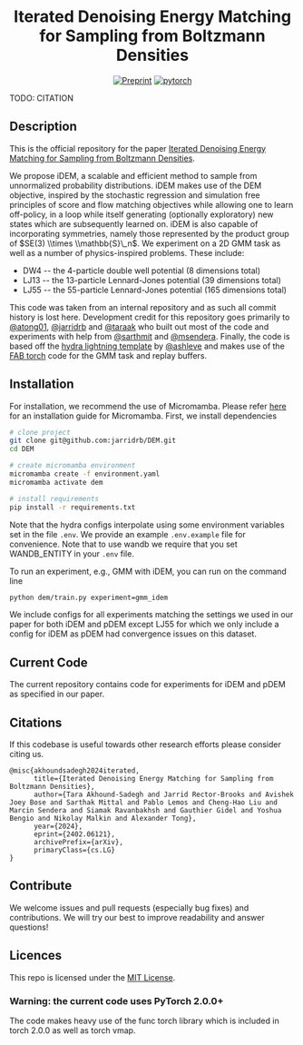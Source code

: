 <div align="center">

# Iterated Denoising Energy Matching for Sampling from Boltzmann Densities

[![Preprint](http://img.shields.io/badge/paper-arxiv.2402.06121-B31B1B.svg)](https://arxiv.org/abs/2402.06121)
[![pytorch](https://img.shields.io/badge/PyTorch_2.0.0+-ee4c2c?logo=pytorch&logoColor=white)](https://pytorch.org/get-started/locally/)

</div>

TODO: CITATION

## Description

This is the official repository for the paper [Iterated Denoising Energy Matching for Sampling from Boltzmann Densities](https://arxiv.org/abs/2402.06121).

We propose iDEM, a scalable and efficient method to sample from unnormalized probability distributions. iDEM makes use of the DEM objective, inspired by the stochastic regression and simulation
free principles of score and flow matching objectives while allowing one to learn off-policy, in a loop while itself generating (optionally exploratory) new states which are subsequently
learned on. iDEM is also capable of incorporating symmetries, namely those represented by the product group of $SE(3) \\times \\mathbb{S}\_n$. We experiment on a 2D GMM task as well as a number of physics-inspired problems. These include:

- DW4 -- the 4-particle double well potential (8 dimensions total)
- LJ13 -- the 13-particle Lennard-Jones potential (39 dimensions total)
- LJ55 -- the 55-particle Lennard-Jones potential (165 dimensions total)

This code was taken from an internal repository and as such all commit history is lost here. Development credit for this repository goes primarily to [@atong01](https://github.com/atong01), [@jarridrb](https://github.com/jarridrb) and [@taraak](https://github.com/taraak) who built
out most of the code and experiments with help from [@sarthmit](https://github.com/sarthmit) and [@msendera](https://github.com/msendera). Finally, the code is based off the
[hydra lightning template](https://github.com/ashleve/lightning-hydra-template) by [@ashleve](https://github.com/ashleve) and makes use of the [FAB torch](https://github.com/lollcat/fab-torch) code for the GMM task and replay buffers.

## Installation

For installation, we recommend the use of Micromamba. Please refer [here](https://mamba.readthedocs.io/en/latest/installation/micromamba-installation.html) for an installation guide for Micromamba.
First, we install dependencies

```bash
# clone project
git clone git@github.com:jarridrb/DEM.git
cd DEM

# create micromamba environment
micromamba create -f environment.yaml
micromamba activate dem

# install requirements
pip install -r requirements.txt

```

Note that the hydra configs interpolate using some environment variables set in the file `.env`. We provide
an example `.env.example` file for convenience. Note that to use wandb we require that you set WANDB_ENTITY in your
`.env` file.

To run an experiment, e.g., GMM with iDEM, you can run on the command line

```bash
python dem/train.py experiment=gmm_idem
```

We include configs for all experiments matching the settings we used in our paper for both iDEM and pDEM except LJ55 for
which we only include a config for iDEM as pDEM had convergence issues on this dataset.

## Current Code

The current repository contains code for experiments for iDEM and pDEM as specified in our paper.

## Citations

If this codebase is useful towards other research efforts please consider citing us.

```
@misc{akhoundsadegh2024iterated,
      title={Iterated Denoising Energy Matching for Sampling from Boltzmann Densities}, 
      author={Tara Akhound-Sadegh and Jarrid Rector-Brooks and Avishek Joey Bose and Sarthak Mittal and Pablo Lemos and Cheng-Hao Liu and Marcin Sendera and Siamak Ravanbakhsh and Gauthier Gidel and Yoshua Bengio and Nikolay Malkin and Alexander Tong},
      year={2024},
      eprint={2402.06121},
      archivePrefix={arXiv},
      primaryClass={cs.LG}
}
```

## Contribute

We welcome issues and pull requests (especially bug fixes) and contributions.
We will try our best to improve readability and answer questions!

## Licences

This repo is licensed under the [MIT License](https://opensource.org/license/mit/).

### Warning: the current code uses PyTorch 2.0.0+

The code makes heavy use of the func torch library which is included in torch 2.0.0 as well as torch vmap.
